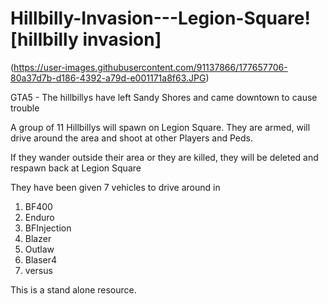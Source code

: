 # Hillbilly-Invasion---Legion-Square![hillbilly invasion]
(https://user-images.githubusercontent.com/91137866/177657706-80a37d7b-d186-4392-a79d-e001171a8f63.JPG)

GTA5 - The hillbillys have left Sandy Shores and came downtown to cause trouble

A group of 11 Hillbillys will spawn on Legion Square. They are armed, will drive around the area and shoot at other Players and Peds.

If they wander outside their area or they are killed, they will be deleted and respawn back at Legion Square

They have been given 7 vehicles to drive around in
1. BF400
2. Enduro
3. BFInjection
4. Blazer
5. Outlaw 
6. Blaser4
7. versus

This is a stand alone resource.
